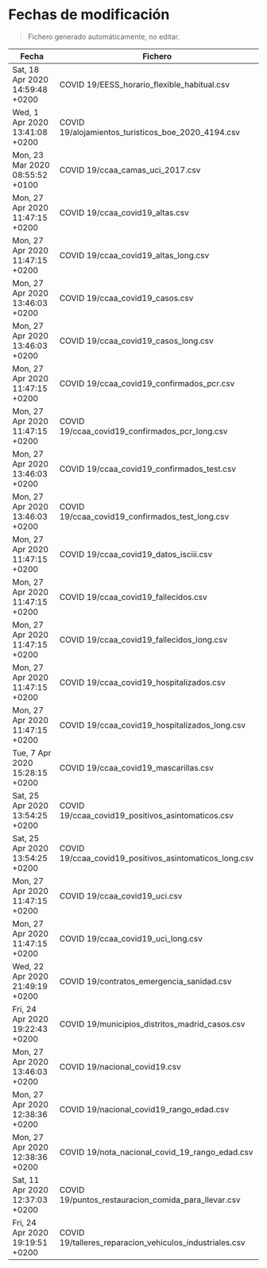 # Fechas de modificación

> Fichero generado automáticamente, no editar.

| Fecha                           | Fichero                  |
|---------------------------------|--------------------------|
| Sat, 18 Apr 2020 14:59:48 +0200  | COVID 19/EESS_horario_flexible_habitual.csv |
| Wed, 1 Apr 2020 13:41:08 +0200  | COVID 19/alojamientos_turisticos_boe_2020_4194.csv |
| Mon, 23 Mar 2020 08:55:52 +0100  | COVID 19/ccaa_camas_uci_2017.csv |
| Mon, 27 Apr 2020 11:47:15 +0200  | COVID 19/ccaa_covid19_altas.csv |
| Mon, 27 Apr 2020 11:47:15 +0200  | COVID 19/ccaa_covid19_altas_long.csv |
| Mon, 27 Apr 2020 13:46:03 +0200  | COVID 19/ccaa_covid19_casos.csv |
| Mon, 27 Apr 2020 13:46:03 +0200  | COVID 19/ccaa_covid19_casos_long.csv |
| Mon, 27 Apr 2020 11:47:15 +0200  | COVID 19/ccaa_covid19_confirmados_pcr.csv |
| Mon, 27 Apr 2020 11:47:15 +0200  | COVID 19/ccaa_covid19_confirmados_pcr_long.csv |
| Mon, 27 Apr 2020 13:46:03 +0200  | COVID 19/ccaa_covid19_confirmados_test.csv |
| Mon, 27 Apr 2020 13:46:03 +0200  | COVID 19/ccaa_covid19_confirmados_test_long.csv |
| Mon, 27 Apr 2020 11:47:15 +0200  | COVID 19/ccaa_covid19_datos_isciii.csv |
| Mon, 27 Apr 2020 11:47:15 +0200  | COVID 19/ccaa_covid19_fallecidos.csv |
| Mon, 27 Apr 2020 11:47:15 +0200  | COVID 19/ccaa_covid19_fallecidos_long.csv |
| Mon, 27 Apr 2020 11:47:15 +0200  | COVID 19/ccaa_covid19_hospitalizados.csv |
| Mon, 27 Apr 2020 11:47:15 +0200  | COVID 19/ccaa_covid19_hospitalizados_long.csv |
| Tue, 7 Apr 2020 15:28:15 +0200  | COVID 19/ccaa_covid19_mascarillas.csv |
| Sat, 25 Apr 2020 13:54:25 +0200  | COVID 19/ccaa_covid19_positivos_asintomaticos.csv |
| Sat, 25 Apr 2020 13:54:25 +0200  | COVID 19/ccaa_covid19_positivos_asintomaticos_long.csv |
| Mon, 27 Apr 2020 11:47:15 +0200  | COVID 19/ccaa_covid19_uci.csv |
| Mon, 27 Apr 2020 11:47:15 +0200  | COVID 19/ccaa_covid19_uci_long.csv |
| Wed, 22 Apr 2020 21:49:19 +0200  | COVID 19/contratos_emergencia_sanidad.csv |
| Fri, 24 Apr 2020 19:22:43 +0200  | COVID 19/municipios_distritos_madrid_casos.csv |
| Mon, 27 Apr 2020 13:46:03 +0200  | COVID 19/nacional_covid19.csv |
| Mon, 27 Apr 2020 12:38:36 +0200  | COVID 19/nacional_covid19_rango_edad.csv |
| Mon, 27 Apr 2020 12:38:36 +0200  | COVID 19/nota_nacional_covid_19_rango_edad.csv |
| Sat, 11 Apr 2020 12:37:03 +0200  | COVID 19/puntos_restauracion_comida_para_llevar.csv |
| Fri, 24 Apr 2020 19:19:51 +0200  | COVID 19/talleres_reparacion_vehiculos_industriales.csv |
